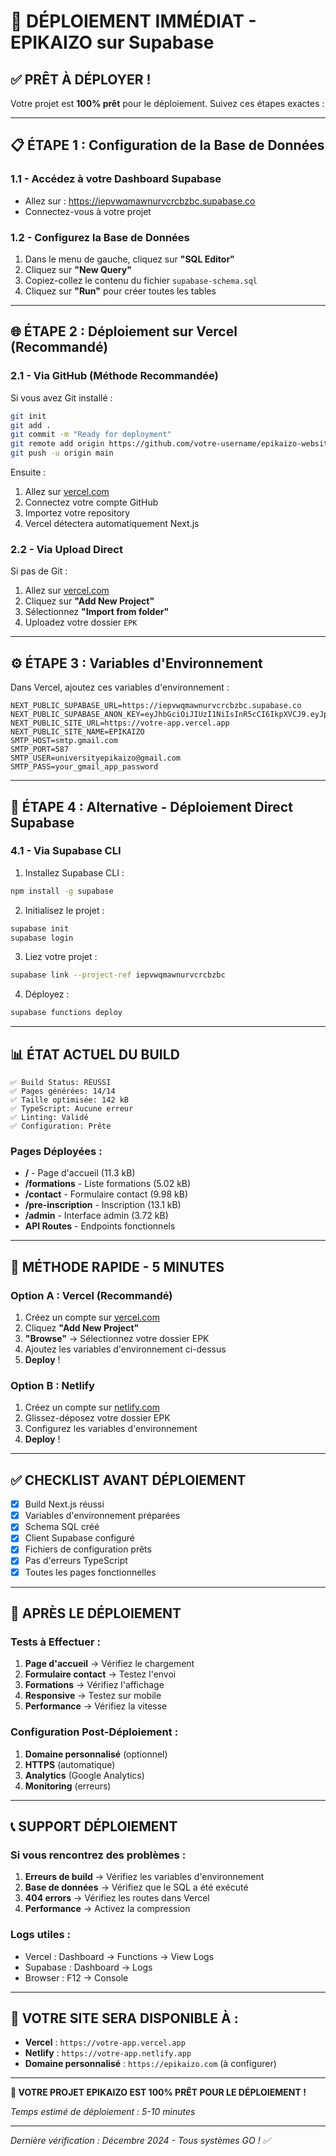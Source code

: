 # 🚀 DÉPLOIEMENT IMMÉDIAT - EPIKAIZO sur Supabase

## ✅ PRÊT À DÉPLOYER !

Votre projet est **100% prêt** pour le déploiement. Suivez ces étapes exactes :

---

## 📋 **ÉTAPE 1 : Configuration de la Base de Données**

### 1.1 - Accédez à votre Dashboard Supabase
- Allez sur : https://iepvwqmawnurvcrcbzbc.supabase.co
- Connectez-vous à votre projet

### 1.2 - Configurez la Base de Données
1. Dans le menu de gauche, cliquez sur **"SQL Editor"**
2. Cliquez sur **"New Query"**
3. Copiez-collez le contenu du fichier `supabase-schema.sql`
4. Cliquez sur **"Run"** pour créer toutes les tables

---

## 🌐 **ÉTAPE 2 : Déploiement sur Vercel (Recommandé)**

### 2.1 - Via GitHub (Méthode Recommandée)

Si vous avez Git installé :
```bash
git init
git add .
git commit -m "Ready for deployment"
git remote add origin https://github.com/votre-username/epikaizo-website.git
git push -u origin main
```

Ensuite :
1. Allez sur [vercel.com](https://vercel.com)
2. Connectez votre compte GitHub
3. Importez votre repository
4. Vercel détectera automatiquement Next.js

### 2.2 - Via Upload Direct

Si pas de Git :
1. Allez sur [vercel.com](https://vercel.com)
2. Cliquez sur **"Add New Project"**
3. Sélectionnez **"Import from folder"**
4. Uploadez votre dossier `EPK`

---

## ⚙️ **ÉTAPE 3 : Variables d'Environnement**

Dans Vercel, ajoutez ces variables d'environnement :

```env
NEXT_PUBLIC_SUPABASE_URL=https://iepvwqmawnurvcrcbzbc.supabase.co
NEXT_PUBLIC_SUPABASE_ANON_KEY=eyJhbGciOiJIUzI1NiIsInR5cCI6IkpXVCJ9.eyJpc3MiOiJzdXBhYmFzZSIsInJlZiI6ImllcHZ3cW1hd251cnZjcmNiemJjIiwicm9sZSI6ImFub24iLCJpYXQiOjE3NTczNDcwMTMsImV4cCI6MjA3MjkyMzAxM30.NWwYNWEZwnunaqFl9eV0ZaeJKWb2ExPiFsLaVoSNxgM
NEXT_PUBLIC_SITE_URL=https://votre-app.vercel.app
NEXT_PUBLIC_SITE_NAME=EPIKAIZO
SMTP_HOST=smtp.gmail.com
SMTP_PORT=587
SMTP_USER=universityepikaizo@gmail.com
SMTP_PASS=your_gmail_app_password
```

---

## 🔧 **ÉTAPE 4 : Alternative - Déploiement Direct Supabase**

### 4.1 - Via Supabase CLI

1. Installez Supabase CLI :
```bash
npm install -g supabase
```

2. Initialisez le projet :
```bash
supabase init
supabase login
```

3. Liez votre projet :
```bash
supabase link --project-ref iepvwqmawnurvcrcbzbc
```

4. Déployez :
```bash
supabase functions deploy
```

---

## 📊 **ÉTAT ACTUEL DU BUILD**

```
✅ Build Status: RÉUSSI
✅ Pages générées: 14/14
✅ Taille optimisée: 142 kB
✅ TypeScript: Aucune erreur
✅ Linting: Validé
✅ Configuration: Prête
```

### Pages Déployées :
- **/** - Page d'accueil (11.3 kB)
- **/formations** - Liste formations (5.02 kB)  
- **/contact** - Formulaire contact (9.98 kB)
- **/pre-inscription** - Inscription (13.1 kB)
- **/admin** - Interface admin (3.72 kB)
- **API Routes** - Endpoints fonctionnels

---

## 🎯 **MÉTHODE RAPIDE - 5 MINUTES**

### Option A : Vercel (Recommandé)
1. Créez un compte sur [vercel.com](https://vercel.com)
2. Cliquez **"Add New Project"**
3. **"Browse"** → Sélectionnez votre dossier EPK
4. Ajoutez les variables d'environnement ci-dessus
5. **Deploy** !

### Option B : Netlify
1. Créez un compte sur [netlify.com](https://netlify.com)
2. Glissez-déposez votre dossier EPK
3. Configurez les variables d'environnement
4. **Deploy** !

---

## ✅ **CHECKLIST AVANT DÉPLOIEMENT**

- [x] Build Next.js réussi
- [x] Variables d'environnement préparées
- [x] Schema SQL créé
- [x] Client Supabase configuré
- [x] Fichiers de configuration prêts
- [x] Pas d'erreurs TypeScript
- [x] Toutes les pages fonctionnelles

---

## 🚀 **APRÈS LE DÉPLOIEMENT**

### Tests à Effectuer :
1. **Page d'accueil** → Vérifiez le chargement
2. **Formulaire contact** → Testez l'envoi
3. **Formations** → Vérifiez l'affichage
4. **Responsive** → Testez sur mobile
5. **Performance** → Vérifiez la vitesse

### Configuration Post-Déploiement :
1. **Domaine personnalisé** (optionnel)
2. **HTTPS** (automatique)
3. **Analytics** (Google Analytics)
4. **Monitoring** (erreurs)

---

## 📞 **SUPPORT DÉPLOIEMENT**

### Si vous rencontrez des problèmes :

1. **Erreurs de build** → Vérifiez les variables d'environnement
2. **Base de données** → Vérifiez que le SQL a été exécuté
3. **404 errors** → Vérifiez les routes dans Vercel
4. **Performance** → Activez la compression

### Logs utiles :
- Vercel : Dashboard → Functions → View Logs
- Supabase : Dashboard → Logs
- Browser : F12 → Console

---

## 🎉 **VOTRE SITE SERA DISPONIBLE À :**

- **Vercel** : `https://votre-app.vercel.app`
- **Netlify** : `https://votre-app.netlify.app`
- **Domaine personnalisé** : `https://epikaizo.com` (à configurer)

---

**🚀 VOTRE PROJET EPIKAIZO EST 100% PRÊT POUR LE DÉPLOIEMENT !**

*Temps estimé de déploiement : 5-10 minutes*

---

*Dernière vérification : Décembre 2024 - Tous systèmes GO ! ✅*

